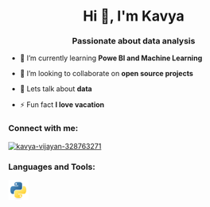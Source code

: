 <h1 align="center">Hi 👋, I'm Kavya</h1>
<h3 align="center">Passionate about data analysis</h3>

- 🌱 I’m currently learning **Powe BI and Machine Learning**

- 👯 I’m looking to collaborate on **open source projects**

- 💬 Lets talk about **data**

- ⚡ Fun fact **I love vacation**

<h3 align="left">Connect with me:</h3>
<p align="left">
<a href="https://linkedin.com/in/kavya-vijayan-328763271" target="blank"><img align="center" src="https://raw.githubusercontent.com/rahuldkjain/github-profile-readme-generator/master/src/images/icons/Social/linked-in-alt.svg" alt="kavya-vijayan-328763271" height="30" width="40" /></a>
</p>

<h3 align="left">Languages and Tools:</h3>
<p align="left"> <a href="https://www.python.org" target="_blank" rel="noreferrer"> <img src="https://raw.githubusercontent.com/devicons/devicon/master/icons/python/python-original.svg" alt="python" width="40" height="40"/> </a> </p>
